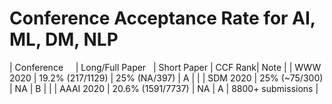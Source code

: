 # Conference Acceptance Rate for AI, ML, DM, NLP

| Conference     | Long/Full Paper   | Short Paper      |   CCF Rank| Note | 
| WWW 2020       | 19.2% (217/1129)  | 25% (NA/397)     |   A | | 
| SDM 2020       | 25% (~75/300)   | NA  |   B | | 
| AAAI 2020      | 20.6% (1591/7737)   | NA  |   A | 8800+ submissions | 
